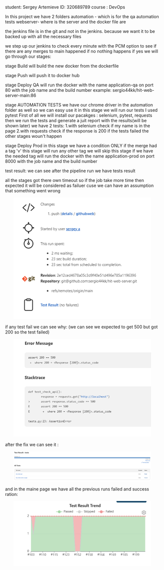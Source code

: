 student: Sergey Artemieve
ID: 320689789
course : DevOps

In this project we have 2 folders
automation - which is for the qa automation tests
webserver- where is the server and the docker file are


the jenkins file is in the git and not in the jenkins.
because we want it to be backed up with all the necessary files

we step up our jenkins to check every minute with the PCM option to see if there are any merges to main happened
if no nothing happens
if yes we will go through our stages:

stage Build
    will build the new docker from the dockerfile

stage Push
    will push it to docker hub

stage Deploy QA
    will run the docker with the name application-qa on port 80 with the job name and the build number
    example: 
        sergio44kk/hit-web-server-main:86

stage AUTOMATION TESTS
    we have our chrome driver in the automation folder as well so we can easy use it
    in this stage we will run our tests
    I used pytest
    First of all we will install our pacakges : selenium, pytest, requests
    then we run the tests and generate a juit report with the results(will be shown later)
    we have 2 tests:
        1.with selenium check if my name is in the page
        2.with requests check if the response is 200
    if the tests failed the other stages woun't happen

stage Deploy Prod
    in this stage we have a condition
    ONLY if the merge had a tag 'v' this stage will run
    any other tag we will skip this stage
    if we have the needed tag  will run the docker with the name application-prod on port 8000 with the job name and the build number



test result:
    we can see after the pipeline run we have tests result

all the stages got there own timeout so if the job take more time then expected it will be considered as failuer
cuse we can have an assumption that something went wrong

<p align="center">
    <img src='./images/res.PNG' width='450'>
</p>

    
if any test fail we can see why: (we can see we expected to get 500 but got 200 so the test failed)

<p align="center">
<img src='./images/failed.PNG' width='450'>
</p>


after the fix we can see it :

<p align="center">
<img src='./images/fixed.PNG' width='450'>
</p>


and in the maine page we have all the previous runs failed and success ration:

<p align="center">
<img src='./images/res1.PNG' width='450'>
</p>

